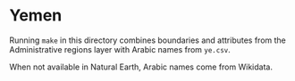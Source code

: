 # Yemen

Running `make` in this directory combines boundaries and attributes from the Administrative regions layer with Arabic names from `ye.csv`.

When not available in Natural Earth, Arabic names come from Wikidata.
